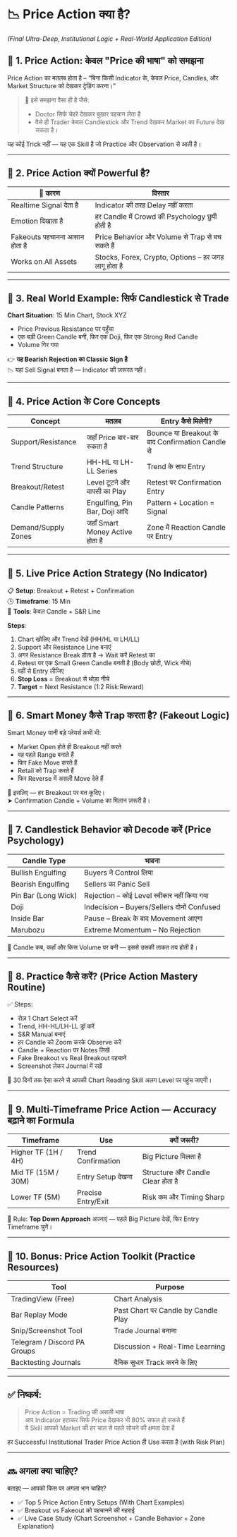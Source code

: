 # 📉 Price Action क्या है? 
*(Final Ultra-Deep, Institutional Logic + Real-World Application Edition)*

## 🔷 1. Price Action: केवल "Price की भाषा" को समझना

Price Action का मतलब होता है – “बिना किसी Indicator के, केवल Price, Candles, और Market Structure को देखकर ट्रेडिंग करना।”

> 🧠 इसे समझना वैसा ही है जैसे:
> - Doctor सिर्फ चेहरे देखकर बुखार पहचान लेता है
> - वैसे ही Trader केवल Candlestick और Trend देखकर Market का Future देख सकता है।

यह कोई Trick नहीं — यह एक Skill है जो Practice और Observation से आती है।

---

## 🔷 2. Price Action क्यों Powerful है?

| 📌 कारण | विस्तार |
|--------|---------|
| Realtime Signal देता है | Indicator की तरह Delay नहीं करता |
| Emotion दिखाता है | हर Candle में Crowd की Psychology छुपी होती है |
| Fakeouts पहचानना आसान होता है | Price Behavior और Volume से Trap से बच सकते हैं |
| Works on All Assets | Stocks, Forex, Crypto, Options – हर जगह लागू होता है |

---

## 🔷 3. Real World Example: सिर्फ Candlestick से Trade

**Chart Situation**: 15 Min Chart, Stock XYZ  
- Price Previous Resistance पर पहुँचा  
- एक बड़ी Green Candle बनी, फिर एक Doji, फिर एक Strong Red Candle  
- Volume गिर गया  

👉 **यह Bearish Rejection का Classic Sign है**  
📉 यहां Sell Signal बनता है — Indicator की ज़रूरत नहीं।

---

## 🔷 4. Price Action के Core Concepts

| Concept | मतलब | Entry कैसे मिलेगी? |
|--------|--------|---------------------|
| Support/Resistance | जहाँ Price बार-बार रुकता है | Bounce या Breakout के बाद Confirmation Candle से |
| Trend Structure | HH-HL या LH-LL Series | Trend के साथ Entry |
| Breakout/Retest | Level टूटने और वापसी का Play | Retest पर Confirmation Entry |
| Candle Patterns | Engulfing, Pin Bar, Doji आदि | Pattern + Location = Signal |
| Demand/Supply Zones | जहाँ Smart Money Active होता है | Zone में Reaction Candle पर Entry |

---

## 🔷 5. Live Price Action Strategy (No Indicator)

📋 **Setup**: Breakout + Retest + Confirmation  
🕒 **Timeframe**: 15 Min  
🔧 **Tools**: केवल Candle + S&R Line  

**Steps**:
1. Chart खोलिए और Trend देखें (HH/HL या LH/LL)
2. Support और Resistance Line बनाएं
3. अगर Resistance Break होता है → Wait करें Retest का
4. Retest पर एक Small Green Candle बनती है (Body छोटी, Wick नीचे)
5. वहीं से Entry लीजिए  
6. **Stop Loss** = Breakout से थोड़ा नीचे  
7. **Target** = Next Resistance (1:2 Risk:Reward)

---

## 🔷 6. Smart Money कैसे Trap करता है? (Fakeout Logic)

Smart Money यानी बड़े प्लेयर्स कभी भी:

- Market Open होते ही Breakout नहीं करते
- वह पहले Range बनाते हैं
- फिर Fake Move करते हैं
- Retail को Trap करते हैं
- फिर Reverse में असली Move देते हैं

📌 इसलिए — हर Breakout पर मत कूदिए।  
➤ Confirmation Candle + Volume का मिलान ज़रूरी है।

---

## 🔷 7. Candlestick Behavior को Decode करें (Price Psychology)

| Candle Type | भावना |
|-------------|--------|
| Bullish Engulfing | Buyers ने Control लिया |
| Bearish Engulfing | Sellers का Panic Sell |
| Pin Bar (Long Wick) | Rejection – कोई Level स्वीकार नहीं किया गया |
| Doji | Indecision – Buyers/Sellers दोनों Confused |
| Inside Bar | Pause – Break के बाद Movement आएगा |
| Marubozu | Extreme Momentum – No Rejection |

📌 Candle कब, कहाँ और किस Volume पर बनी — इससे उसकी ताकत तय होती है।

---

## 🔷 8. Practice कैसे करें? (Price Action Mastery Routine)

✅ Steps:
- रोज़ 1 Chart Select करें
- Trend, HH-HL/LH-LL ड्रॉ करें
- S&R Manual बनाएं
- हर Candle को Zoom करके Observe करें
- Candle + Reaction पर Notes लिखें
- Fake Breakout vs Real Breakout पहचानें
- Screenshot लेकर Journal में रखें

🎯 30 दिनों तक ऐसा करने से आपकी Chart Reading Skill अलग Level पर पहुंच जाएगी।

---

## 🔷 9. Multi-Timeframe Price Action — Accuracy बढ़ाने का Formula

| Timeframe | Use | क्यों जरूरी? |
|-----------|------|----------------|
| Higher TF (1H / 4H) | Trend Confirmation | Big Picture मिलता है |
| Mid TF (15M / 30M) | Entry Setup देखना | Structure और Candle Clear होता है |
| Lower TF (5M) | Precise Entry/Exit | Risk कम और Timing Sharp |

📌 Rule: **Top Down Approach** अपनाएं — पहले Big Picture देखें, फिर Entry Timeframe चुनें।

---

## 🔷 10. Bonus: Price Action Toolkit (Practice Resources)

| Tool | Purpose |
|------|---------|
| TradingView (Free) | Chart Analysis |
| Bar Replay Mode | Past Chart पर Candle by Candle Play |
| Snip/Screenshot Tool | Trade Journal बनाना |
| Telegram / Discord PA Groups | Discussion + Real-Time Learning |
| Backtesting Journals | दैनिक सुधार Track करने के लिए |

---

## ✅ निष्कर्ष:

> Price Action = Trading की असली भाषा  
> आप Indicator हटाकर सिर्फ Price देखकर भी 80% सफल हो सकते हैं  
> ये Skill आपको Market की हर चाल से पहले सोचने की क्षमता देता है  

हर Successful Institutional Trader Price Action ही Use करता है (with Risk Plan)

---

## 🔜 अगला क्या चाहिए?

बताइए — आपको किस पर अगला भाग चाहिए?

- ✅ Top 5 Price Action Entry Setups (With Chart Examples)
- ✅ Breakout vs Fakeout को पहचानने की गहराई
- ✅ Live Case Study (Chart Screenshot + Candle Behavior + Zone Explanation)

